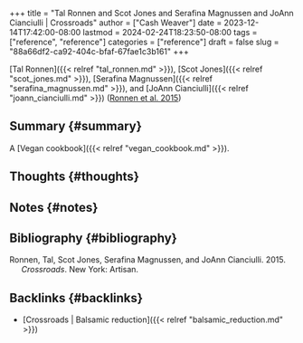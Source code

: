 +++
title = "Tal Ronnen and Scot Jones and Serafina Magnussen and JoAnn Cianciulli | Crossroads"
author = ["Cash Weaver"]
date = 2023-12-14T17:42:00-08:00
lastmod = 2024-02-24T18:23:50-08:00
tags = ["reference", "reference"]
categories = ["reference"]
draft = false
slug = "88a66df2-ca92-404c-bfaf-67fae1c3b161"
+++

[Tal Ronnen]({{< relref "tal_ronnen.md" >}}), [Scot Jones]({{< relref "scot_jones.md" >}}), [Serafina Magnussen]({{< relref "serafina_magnussen.md" >}}), and [JoAnn Cianciulli]({{< relref "joann_cianciulli.md" >}}) (<a href="#citeproc_bib_item_1">Ronnen et al. 2015</a>)


## Summary {#summary}

A [Vegan cookbook]({{< relref "vegan_cookbook.md" >}}).


## Thoughts {#thoughts}


## Notes {#notes}


## Bibliography {#bibliography}

<style>.csl-entry{text-indent: -1.5em; margin-left: 1.5em;}</style><div class="csl-bib-body">
  <div class="csl-entry"><a id="citeproc_bib_item_1"></a>Ronnen, Tal, Scot Jones, Serafina Magnussen, and JoAnn Cianciulli. 2015. <i>Crossroads</i>. New York: Artisan.</div>
</div>


## Backlinks {#backlinks}

-   [Crossroads | Balsamic reduction]({{< relref "balsamic_reduction.md" >}})
